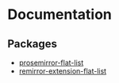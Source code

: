 # Documentation

## Packages

- [prosemirror-flat-list](prosemirror-flat-list/index.md)
- [remirror-extension-flat-list](remirror-extension-flat-list/index.md)
